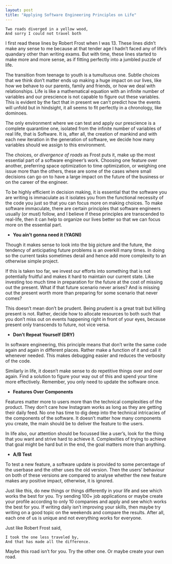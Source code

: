 ```yaml
---
layout: post
title: "Applying Software Engineering Principles on Life"
---
```


```
Two roads diverged in a yellow wood,
And sorry I could not travel both
```

I first read these lines by Robert Frost when I was 13. These lines didn’t make any sense to me because at that tender age I hadn’t faced any of life’s quandary other than writing exams. But with time, these lines started to make more and more sense, as if fitting perfectly into a jumbled puzzle of life.

The transition from teenage to youth is a tumultuous one. Subtle choices that we think don’t matter ends up making a huge impact on our lives, like how we behave to our parents, family and friends, or how we deal with relationships. Life is like a mathematical equation with an infinite number of variables and our prescience is not capable to figure out these variables. This is evident by the fact that in present we can’t predict how the events will unfold but in hindsight, it all seems to fit perfectly in a chronology, like dominoes.

The only environment where we can test and apply our prescience is a complete quarantine one, isolated from the infinite number of variables of real life, that is Software. It is, after all, the creation of mankind and with each new iteration in the generation of software, we decide how many variables should we assign to this environment.

The choices, or *divergence of roads* as Frost puts it, make up the most essential part of a software engineer’s work. Choosing one feature over another, preferring space optimization to time optimization, or weighing one issue more than the others, these are some of the cases where small decisions can go on to have a large impact on the future of the business or on the career of the engineer.

To be highly efficient in decision making, it is essential that the software you are writing is immaculate as it isolates you from the functional necessity of the code you just so that you can focus more on making choices. To make software immaculate, there are certain principles that software engineers usually (or must) follow, and I believe if these principles are transcended to real-life, then it can help to organize our lives better so that we can focus more on the essential part.

* **You ain’t gonna need it (YAGNI)**

Though it makes sense to look into the big picture and the future, the tendency of anticipating future problems is an overkill many times. In doing so the current tasks sometimes derail and hence add more complexity to an otherwise simple project.

If this is taken too far, we invest our efforts into something that is not potentially fruitful and makes it hard to maintain our current state. Like investing too much time in preparation for the future at the cost of missing out the present. What if that future scenario never arises? And is missing out the present worth more than preparing for some scenario that never comes?

This doesn’t mean don’t be prudent. Being prudent is a great trait but killing present is not. Rather, decide how to allocate resources to both such that you don’t miss out on events happening right in front of your eyes, because present only transcends to future, not vice versa.

* **Don’t Repeat Yourself (DRY)**

In software engineering, this principle means that don’t write the same code again and again in different places. Rather make a function of it and call it whenever needed. This makes debugging easier and reduces the verbosity of the code.

Similarly in life, it doesn’t make sense to do repetitive things over and over again. Find a solution to figure your way out of this and spend your time more effectively. Remember, you only need to update the software once.

* **Features Over Components**

Features matter more to users more than the technical complexities of the product. They don’t care how Instagram works as long as they are getting their daily feed. No one has time to dig deep into the technical intricacies of the components of the software. It doesn’t matter how many components you create, the main should be to deliver the feature to the users.

In life also, our attention should be focussed like a user’s, look for the thing that you want and strive hard to achieve it. Complexities of trying to achieve that goal might be hard but in the end, the goal matters more than anything.

* **A/B Test**

To test a new feature, a software update is provided to some percentage of the userbase and the other uses the old version. Then the users’ behaviour on both of these versions are compared to analyse whether the new feature makes any positive impact, otherwise, it is ignored.

Just like this, do new things or things differently in your life and see which works the best for you. Try sending 100+ job applications or maybe create your profile according to only 10 companies and apply and see which works the best for you. If writing daily isn’t improving your skills, then maybe try writing on a good topic on the weekends and compare the results. After all, each one of us is unique and not everything works for everyone.

Just like Robert Frost said,

```
I took the one less traveled by,
And that has made all the difference.
```

Maybe this road isn’t for you. Try the other one. Or maybe create your own road.